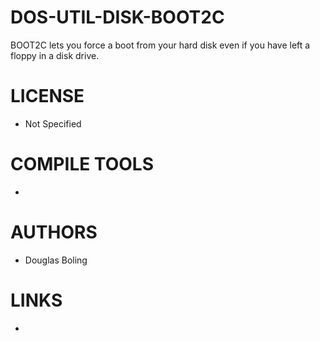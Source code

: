 # DOS-UTIL-DISK-BOOT2C
BOOT2C lets you force a boot from your hard disk even if you have left a floppy in a disk drive.

LICENSE
===============
* Not Specified

COMPILE TOOLS
===============
* 
 
AUTHORS
===============
* Douglas Boling

LINKS
===============
* 

